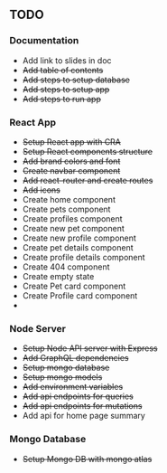 ## TODO

### Documentation
- Add link to slides in doc
- ~~Add table of contents~~
- ~~Add steps to setup database~~
- ~~Add steps to setup app~~
- ~~Add steps to run app~~

### React App
- ~~Setup React app with CRA~~
- ~~Setup React components structure~~
- ~~Add brand colors and font~~
- ~~Create navbar component~~
- ~~Add react-router and create routes~~
- ~~Add icons~~
- Create home component
- Create pets component
- Create profiles component
- Create new pet component
- Create new profile component
- Create pet details component
- Create profile details component
- Create 404 component
- Create empty state
- Create Pet card component
- Create Profile card component
- 

### Node Server
- ~~Setup Node API server with Express~~
- ~~Add GraphQL dependencies~~
- ~~Setup mongo database~~
- ~~Setup mongo models~~ 
- ~~Add environment variables~~
- ~~Add api endpoints for queries~~
- ~~Add api endpoints for mutations~~
- Add api for home page summary

### Mongo Database
- ~~Setup Mongo DB with mongo atlas~~